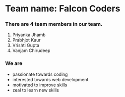 # Team name: **Falcon Coders**

### There are **4 team members** in our team.
1. Priyanka Jhamb
2. Prabhjot Kaur
3. Vrishti Gupta
4. Vanjam Chirudeep


### We are 
- passionate towards coding
- interested towards web development
- motivated to improve skills
- zeal to learn new skills

